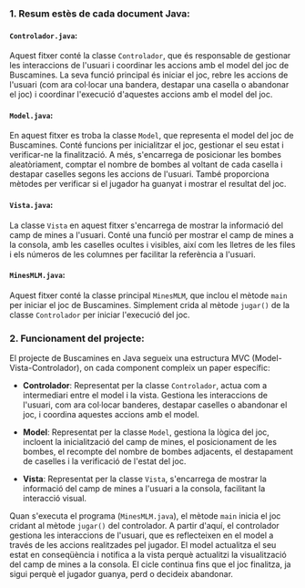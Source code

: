 ### 1. Resum estès de cada document Java:

#### `Controlador.java`:
Aquest fitxer conté la classe `Controlador`, que és responsable de gestionar les interaccions de l'usuari i coordinar les accions amb el model del joc de Buscamines. La seva funció principal és iniciar el joc, rebre les accions de l'usuari (com ara col·locar una bandera, destapar una casella o abandonar el joc) i coordinar l'execució d'aquestes accions amb el model del joc.

#### `Model.java`:
En aquest fitxer es troba la classe `Model`, que representa el model del joc de Buscamines. Conté funcions per inicialitzar el joc, gestionar el seu estat i verificar-ne la finalització. A més, s'encarrega de posicionar les bombes aleatòriament, comptar el nombre de bombes al voltant de cada casella i destapar caselles segons les accions de l'usuari. També proporciona mètodes per verificar si el jugador ha guanyat i mostrar el resultat del joc.

#### `Vista.java`:
La classe `Vista` en aquest fitxer s'encarrega de mostrar la informació del camp de mines a l'usuari. Conté una funció per mostrar el camp de mines a la consola, amb les caselles ocultes i visibles, així com les lletres de les files i els números de les columnes per facilitar la referència a l'usuari.

#### `MinesMLM.java`:
Aquest fitxer conté la classe principal `MinesMLM`, que inclou el mètode `main` per iniciar el joc de Buscamines. Simplement crida al mètode `jugar()` de la classe `Controlador` per iniciar l'execució del joc.


### 2. Funcionament del projecte:

El projecte de Buscamines en Java segueix una estructura MVC (Model-Vista-Controlador), on cada component compleix un paper específic:

- **Controlador**: Representat per la classe `Controlador`, actua com a intermediari entre el model i la vista. Gestiona les interaccions de l'usuari, com ara col·locar banderes, destapar caselles o abandonar el joc, i coordina aquestes accions amb el model.

- **Model**: Representat per la classe `Model`, gestiona la lògica del joc, incloent la inicialització del camp de mines, el posicionament de les bombes, el recompte del nombre de bombes adjacents, el destapament de caselles i la verificació de l'estat del joc.

- **Vista**: Representat per la classe `Vista`, s'encarrega de mostrar la informació del camp de mines a l'usuari a la consola, facilitant la interacció visual.

Quan s'executa el programa (`MinesMLM.java`), el mètode `main` inicia el joc cridant al mètode `jugar()` del controlador. A partir d'aquí, el controlador gestiona les interaccions de l'usuari, que es reflecteixen en el model a través de les accions realitzades pel jugador. El model actualitza el seu estat en conseqüència i notifica a la vista perquè actualitzi la visualització del camp de mines a la consola. El cicle continua fins que el joc finalitza, ja sigui perquè el jugador guanya, perd o decideix abandonar.